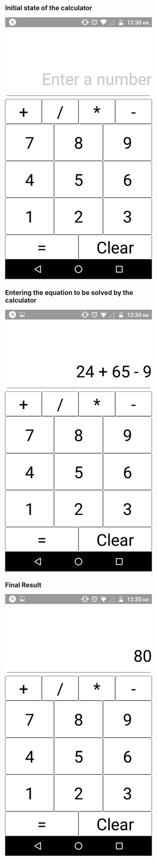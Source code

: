 ## Initial state of the calculator
![calculator is clear](https://github.com/pritishyuvraj/React/blob/master/calculator/Screenshots/3.png)

## Entering the equation to be solved by the calculator
![Entering the equation to be solved by calculator](https://github.com/pritishyuvraj/React/blob/master/calculator/Screenshots/2.png)

## Final Result
![Final result](https://github.com/pritishyuvraj/React/blob/master/calculator/Screenshots/1.png)

